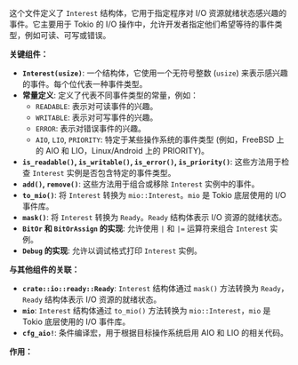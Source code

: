 这个文件定义了 `Interest` 结构体，它用于指定程序对 I/O 资源就绪状态感兴趣的事件。它主要用于 Tokio 的 I/O 操作中，允许开发者指定他们希望等待的事件类型，例如可读、可写或错误。

**关键组件：**

*   **`Interest(usize)`**:  一个结构体，它使用一个无符号整数 (`usize`) 来表示感兴趣的事件。每个位代表一种事件类型。
*   **常量定义**:  定义了代表不同事件类型的常量，例如：
    *   `READABLE`:  表示对可读事件的兴趣。
    *   `WRITABLE`:  表示对可写事件的兴趣。
    *   `ERROR`:  表示对错误事件的兴趣。
    *   `AIO`, `LIO`, `PRIORITY`:  特定于某些操作系统的事件类型 (例如，FreeBSD 上的 AIO 和 LIO，Linux/Android 上的 PRIORITY)。
*   **`is_readable()`, `is_writable()`, `is_error()`, `is_priority()`**:  这些方法用于检查 `Interest` 实例是否包含特定的事件类型。
*   **`add()`, `remove()`**:  这些方法用于组合或移除 `Interest` 实例中的事件。
*   **`to_mio()`**:  将 `Interest` 转换为 `mio::Interest`。`mio` 是 Tokio 底层使用的 I/O 事件库。
*   **`mask()`**:  将 `Interest` 转换为 `Ready`。`Ready` 结构体表示 I/O 资源的就绪状态。
*   **`BitOr` 和 `BitOrAssign` 的实现**:  允许使用 `|` 和 `|=` 运算符来组合 `Interest` 实例。
*   **`Debug` 的实现**:  允许以调试格式打印 `Interest` 实例。

**与其他组件的关联：**

*   **`crate::io::ready::Ready`**:  `Interest` 结构体通过 `mask()` 方法转换为 `Ready`，`Ready` 结构体表示 I/O 资源的就绪状态。
*   **`mio`**:  `Interest` 结构体通过 `to_mio()` 方法转换为 `mio::Interest`，`mio` 是 Tokio 底层使用的 I/O 事件库。
*   **`cfg_aio!`**:  条件编译宏，用于根据目标操作系统启用 AIO 和 LIO 的相关代码。

**作用：**
